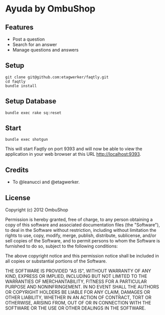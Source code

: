 # Ayuda by OmbuShop

## Features

* Post a question
* Search for an answer
* Manage questions and answers

## Setup

    git clone git@github.com:etagwerker/faqtly.git
    cd faqtly
    bundle install

## Setup Database

    bundle exec rake sq:reset

## Start

    bundle exec shotgun

This will start Faqtly on port 9393 and will now be able to view the application in your web browser at this URL [http://localhost:9393](http://localhost:9393).

## Credits

* To @leanucci and @etagwerker.

## License

Copyright (c) 2012 OmbuShop

Permission is hereby granted, free of charge, to any person obtaining a copy of this software and associated documentation files (the "Software"), to deal in the Software without restriction, including without limitation the rights to use, copy, modify, merge, publish, distribute, sublicense, and/or sell copies of the Software, and to permit persons to whom the Software is furnished to do so, subject to the following conditions:

The above copyright notice and this permission notice shall be included in all copies or substantial portions of the Software.

THE SOFTWARE IS PROVIDED "AS IS", WITHOUT WARRANTY OF ANY KIND, EXPRESS OR IMPLIED, INCLUDING BUT NOT LIMITED TO THE WARRANTIES OF MERCHANTABILITY, FITNESS FOR A PARTICULAR PURPOSE AND NONINFRINGEMENT. IN NO EVENT SHALL THE AUTHORS OR COPYRIGHT HOLDERS BE LIABLE FOR ANY CLAIM, DAMAGES OR OTHER LIABILITY, WHETHER IN AN ACTION OF CONTRACT, TORT OR OTHERWISE, ARISING FROM, OUT OF OR IN CONNECTION WITH THE SOFTWARE OR THE USE OR OTHER DEALINGS IN THE SOFTWARE.
